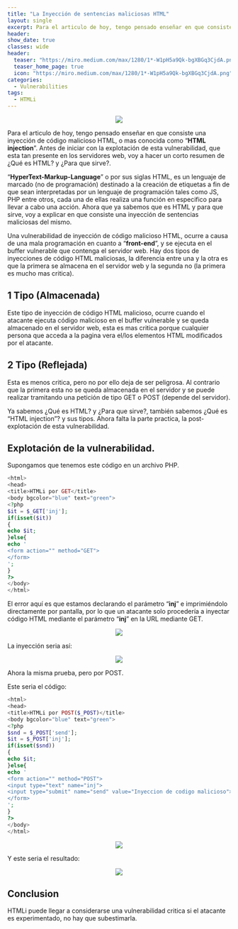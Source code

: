```yaml
---
title: "La Inyección de sentencias maliciosas HTML"
layout: single
excerpt: Para el articulo de hoy, tengo pensado enseñar en que consiste una inyección de código malicioso HTML, o mas conocida como “HTML injection”. Antes de iniciar con la explotación de esta vulnerabilidad, que esta tan presente en los servidores web, voy a hacer un corto resumen de ¿Qué es HTML? y ¿Para que sirve?.
header:
show_date: true
classes: wide
header:
  teaser: "https://miro.medium.com/max/1280/1*-W1pH5a9Qk-bgXBGq3CjdA.png"
  teaser_home_page: true
  icon: "https://miro.medium.com/max/1280/1*-W1pH5a9Qk-bgXBGq3CjdA.png"
categories:
  - Vulnerabilities
tags:
  - HTMLi
---
```


<p align="center">
<img src="https://user-images.githubusercontent.com/69093629/121780063-f0ca6780-cb9e-11eb-8933-a1b1fea54519.jpg">
</p>

Para el articulo de hoy, tengo pensado enseñar en que consiste una inyección de código malicioso HTML, o mas conocida como “**HTML injection**”. Antes de iniciar con la explotación de esta vulnerabilidad, que esta tan presente en los servidores web, voy a hacer un corto resumen de ¿Qué es HTML? y ¿Para que sirve?.

“**HyperText-Markup-Language**” o por sus siglas HTML, es un lenguaje de marcado (no de programación) destinado a la creación de etiquetas a fin de que sean interpretadas por un lenguaje de programación tales como JS, PHP entre otros, cada una de ellas realiza una función en especifico para llevar a cabo una acción.
Ahora que ya sabemos que es HTML y para que sirve, voy a explicar en que consiste una inyección de sentencias maliciosas del mismo.

Una vulnerabilidad de inyección de código malicioso HTML, ocurre a causa de una mala programación en cuanto a “**front-end**”, y se ejecuta en el buffer vulnerable que contenga el servidor web.
Hay dos tipos de inyecciones de código HTML maliciosas, la diferencia entre una y la otra es que la primera se almacena en el servidor web y la segunda no (la primera es mucho mas critica).

## 1 Tipo (Almacenada)

Este tipo de inyección de código HTML malicioso, ocurre cuando el atacante ejecuta código malicioso en el buffer vulnerable y se queda almacenado en el servidor web, esta es mas critica porque cualquier persona que acceda a la pagina vera el/los elementos HTML modificados por el atacante.

## 2 Tipo (Reflejada)

Esta es menos critica, pero no por ello deja de ser peligrosa. Al contrario que la primera esta no se queda almacenada en el servidor y se puede realizar tramitando una petición de tipo GET o POST (depende del servidor).

Ya sabemos ¿Qué es HTML? y ¿Para que sirve?, también sabemos ¿Qué es “HTML injection”? y sus tipos. Ahora falta la parte practica, la post-explotación de esta vulnerabilidad.

## Explotación de la vulnerabilidad.
Supongamos que tenemos este código en un archivo PHP.

```php
<html>  
<head>  
<title>HTMLi por GET</title>  
<body bgcolor="blue" text="green">  
<?php  
$it = $_GET['inj'];
if(isset($it))
{  
echo $it;
}else{
echo '
<form action="" method="GET">  
</form>  
';
}  
?>
</body>  
</html>
```

El error aquí es que estamos declarando el parámetro “**inj**” e imprimiéndolo directamente por pantalla, por lo que un atacante solo procedería a inyectar código HTML mediante el parámetro “**inj**” en la URL mediante GET.

<p align="center">
<img src="https://user-images.githubusercontent.com/69093629/121568704-43314a00-ca20-11eb-917b-fe8edbaa1241.png">
</p>

La inyección seria así:

<p align="center">
<img src="https://user-images.githubusercontent.com/69093629/121568780-5b08ce00-ca20-11eb-8d08-46cb49be52ee.png">
</p>

Ahora la misma prueba, pero por POST.

Este seria el código:

```php
<html>
<head>
<title>HTMLi por POST($_POST)</title>
<body bgcolor="blue" text="green">
<?php
$snd = $_POST['send'];
$it = $_POST['inj'];
if(isset($snd))
{
echo $it;
}else{
echo '
<form action="" method="POST">
<input type="text" name="inj">
<input type="submit" name="send" value="Inyeccion de codigo malicioso">
</form>
';
}
?>
</body>
</html>
```

<p align="center">
<img src="https://user-images.githubusercontent.com/69093629/121568921-84c1f500-ca20-11eb-8e45-35d5ae86e277.png">
</p>

Y este seria el resultado:

<p align="center">
<img src="https://user-images.githubusercontent.com/69093629/121568975-960b0180-ca20-11eb-9680-46301edb43ae.png">
</p>

## Conclusion

HTMLi puede llegar a considerarse una vulnerabilidad critica si el atacante es experimentado, no hay que subestimarla.

